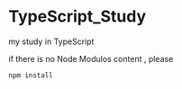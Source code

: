 # TypeScript_Study
my study in TypeScript

if there is no Node Modulos content , please 

```bash
npm install
```